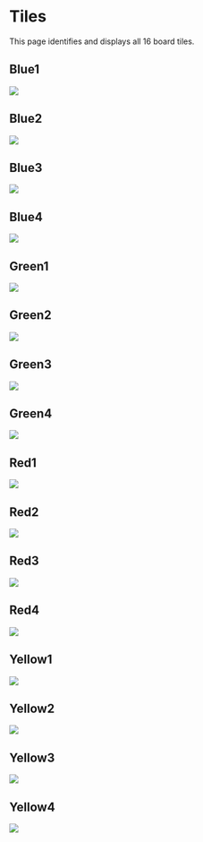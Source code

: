 # Tiles

This page identifies and displays all 16 board tiles.

## Blue1

![](/images/tiles/Blue1.jpg)

## Blue2

![](/images/tiles/Blue2.jpg)

## Blue3

![](/images/tiles/Blue3.jpg)

## Blue4

![](/images/tiles/Blue4.jpg)

## Green1

![](/images/tiles/Green1.jpg)

## Green2

![](/images/tiles/Green2.jpg)

## Green3

![](/images/tiles/Green3.jpg)

## Green4

![](/images/tiles/Green4.jpg)

## Red1

![](/images/tiles/Red1.jpg)

## Red2

![](/images/tiles/Red2.jpg)

## Red3

![](/images/tiles/Red3.jpg)

## Red4

![](/images/tiles/Red4.jpg)

## Yellow1

![](/images/tiles/Yellow1.jpg)

## Yellow2

![](/images/tiles/Yellow2.jpg)

## Yellow3

![](/images/tiles/Yellow3.jpg)

## Yellow4

![](/images/tiles/Yellow4.jpg)